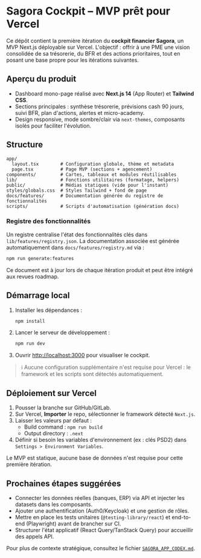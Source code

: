 # Sagora Cockpit – MVP prêt pour Vercel

Ce dépôt contient la première itération du **cockpit financier Sagora**, un MVP Next.js déployable sur Vercel. L'objectif : offrir à une PME une vision consolidée de sa trésorerie, du BFR et des actions prioritaires, tout en posant une base propre pour les itérations suivantes.

## Aperçu du produit

- Dashboard mono-page réalisé avec **Next.js 14** (App Router) et **Tailwind CSS**.
- Sections principales : synthèse trésorerie, prévisions cash 90 jours, suivi BFR, plan d'actions, alertes et micro-academy.
- Design responsive, mode sombre/clair via `next-themes`, composants isolés pour faciliter l'évolution.

## Structure

```
app/
  layout.tsx        # Configuration globale, thème et metadata
  page.tsx          # Page MVP (sections + agencement)
components/         # Cartes, tableaux et modules réutilisables
lib/                # Fonctions utilitaires (formatage, helpers)
public/             # Médias statiques (vide pour l'instant)
styles/globals.css  # Styles Tailwind + fond de page
docs/features/      # Documentation générée du registre de fonctionnalités
scripts/            # Scripts d'automatisation (génération docs)
```

### Registre des fonctionnalités

Un registre centralise l'état des fonctionnalités clés dans `lib/features/registry.json`. La documentation associée est générée automatiquement dans `docs/features/registry.md` via :

```bash
npm run generate:features
```

Ce document est à jour lors de chaque itération produit et peut être intégré aux revues roadmap.

## Démarrage local

1. Installer les dépendances :
   ```bash
   npm install
   ```
2. Lancer le serveur de développement :
   ```bash
   npm run dev
   ```
3. Ouvrir [http://localhost:3000](http://localhost:3000) pour visualiser le cockpit.

> ℹ️ Aucune configuration supplémentaire n'est requise pour Vercel : le framework et les scripts sont détectés automatiquement.

## Déploiement sur Vercel

1. Pousser la branche sur GitHub/GitLab.
2. Sur Vercel, **Importer** le repo, sélectionner le framework détecté `Next.js`.
3. Laisser les valeurs par défaut :
   - Build command : `npm run build`
   - Output directory : `.next`
4. Définir si besoin les variables d'environnement (ex : clés PSD2) dans `Settings > Environment Variables`.

Le MVP est statique, aucune base de données n'est requise pour cette première itération.

## Prochaines étapes suggérées

- Connecter les données réelles (banques, ERP) via API et injecter les datasets dans les composants.
- Ajouter une authentification (Auth0/Keycloak) et une gestion de rôles.
- Mettre en place les tests unitaires (`@testing-library/react`) et end-to-end (Playwright) avant de brancher sur CI.
- Structurer l'état applicatif (React Query/TanStack Query) pour accueillir des appels API.

Pour plus de contexte stratégique, consultez le fichier [`SAGORA_APP_CODEX.md`](./SAGORA_APP_CODEX.md).

